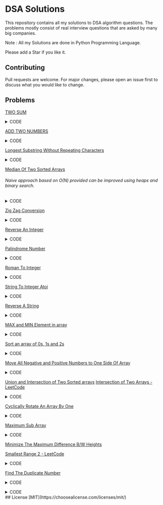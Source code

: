 # DSA Solutions

This repository contains all my solutions to DSA algorithm questions. The problems mostly consist of real interview questions that are asked by many big companies.

Note : All my Solutions are done in Python Programming Language.

Please add a Star if you like it.

## Contributing
Pull requests are welcome. For major changes, please open an issue first to discuss what you would like to change.

## Problems
[TWO SUM](https://leetcode.com/problems/two-sum/)

<details><summary>CODE</summary>
<p>
#### @Author : Akash Choudhary

```python
class Solution:
  def twoSum(self, nums:List[int], target:int)->List[int]:
    #### Need a look up / buffer to store the index of elements seen so far...
    buffer = dict()
    for i in range(len(nums)):
      if target - nums[i] in buffer.keys():
        return [buffer[target-nums[i]], i]
      else:
        buffer[nums[i]] = i
 ```
</p>
</details>

[ADD TWO NUMBERS](https://leetcode.com/problems/add-two-numbers/)

<details><summary>CODE</summary>
<p>
#### @Author : Akash Choudhary

```python
# Definition for singly-linked list.
# class ListNode:
#     def __init__(self, val=0, next=None):
#         self.val = val
#         self.next = next
 
class Solution:
  def addTwoNumbers(self, l1:ListNode, l2:ListNode)->ListNode:
    ### Need a carry
    carry = 0
    curr = ans = ListNode()
    while(l1 or l2 or carry):
      temp=0
      if l1:
        temp+=l1.val
        l1=l1.next
      if l2:
        temp+=l2.val
        l2=l2.next
      if carry:
        temp +=1
        carry = 0
      if temp>9:
        temp=temp%10
        carry = 1
      curr.next = ListNode(temp)
      curr=curr.next
    return ans.next
 ```
</p>
</details>

[Longest Substring Without Repeating Characters](https://leetcode.com/problems/longest-substring-without-repeating-characters/)

<details><summary>CODE</summary>
<p>
#### @Author : Akash Choudhary

```python
class Solution:
  def lengthOfLongestSubstring(self, s:str)->int:
    mx = 0 ## Max length seen so far
    start = 0 ## Starting point of current parsing string
    buffer = dict() ## Stores the index of the elements seen so far
    
    for i in range(len(s)):
      if s[i] in buffer and start <= buffer[s[i]]:   
        ## if s[i] is in buffer that means we have seen it before 
        #so we need to start again and consider the next strings
        start = buffer[s[i]] + 1
      else :
        mx = max(mx, i-start+1)
       
      ## Need to update the index of the elements
      buffer[s[i]] = i
    
    return mx
 ```
</p>
</details>

[Median Of Two Sorted Arrays](https://leetcode.com/problems/median-of-two-sorted-arrays/)
###### Naive approach based on O(N) provided can be improved using heaps and binary search.
<details><summary>CODE</summary>
<p>
#### @Author : Akash Choudhary

```python
class Solution:
  def findMedianSortedArrays(self, nums1:List[int], nums2:List[int])->float:
    ans = list()
    i = 0; j=0; flag=-1
    curr = 0; median = (len(nums1)+len(nums2))//2
    if(len(nums1) + len(nums2)) &1:
      flag = 0 ## Odd
    else:
      flag=1 ## Even
    
    while(i<len(nums1) and j<len(nums2) and curr<= median):
      if nums1[i] <= nums2[j]:
        ans.append(nums1[i])
        i+=1
      else :
        ans.append(nums2[j])
        j+=1
      curr +=1
    ### Lets check for leftovers from nusm1 and nums2:
    if(curr<=median and i<len(nums1)):
      while(curr<=median):
        ans.append(nums1[i])
        i+=1
        curr+=1
    if(curr<=median and j<len(nums2)):
      while(curr<=median):
        ans.append(nums2[j])
        j+=1
        curr+=1
    
    ## lets print the results now
    if flag: ## Even
    return (ans[-1] + ans[-2])/2
    return ans[-1] ## Odd case
 ```
</p>
</details>

[Zig Zag Conversion](https://leetcode.com/problems/zigzag-conversion/)
<details><summary>CODE</summary>
<p>
#### @Author : Akash Choudhary

```python
class Solution:
  def convert(self, s:str, numRows:int)->str:
    if numRows==1 or numRows >= len(s): ## Edge cases
      return s
    row =0; direction = -1; result = ['']*numRows ## List with empty strings for each row
    for ch in s:
      result[row] += ch ## Add respective character to their rows
      if row==0 or row==numRows-1 : direction *= -1 ## For going forward and backward along the string
      row += direction
    
    return ''.join(result) ## Return the joined string
 ```
</p>
</details>

[Reverse An Integer](https://leetcode.com/problems/reverse-integer/)
<details><summary>CODE</summary>
<p>
#### @Author : Akash Choudhary

Naive Approach Shall not be used at all

```python
class Solution:
  def reverse(self, x:int)->int:
    flag = 1
    if x<0:
      flag = -1
      x = x*flag
    x = str(x)
    x = int(x[::-1])
    if (x > (1<<31) - 1): ## 1<<31 gives us 2**31 but in a more optimised manner
      return 0 ## Integer overflow
    return x *flag
 ```
</p>
</details>

[Palindrome Number](https://leetcode.com/problems/palindrome-number/)
<details><summary>CODE</summary>
<p>
#### @Author : Akash Choudhary

```python
### Once again a Very Naive and Not to be used approach
class Solution:
  def isPalindrome(self, x:int)->bool:
    if x<0:
      return False
    x = str(x)
    if x == x[::-1]:
      return True
    return False
 ```
</p>
</details>

[Roman To Integer](https://leetcode.com/problems/roman-to-integer/)
<details><summary>CODE</summary>
<p>
#### @Author : Akash Choudhary

```python
class Solution:
    def romanToInt(self, s: str) -> int:
        value = {
            'M': 1000,
            'D':500,
            'C':100,
            'L':50,
            'X':10,
            'V':5,
            'I':1
        }
        ans = 0
        ### If value of current character is less than Next char then subtract it else add its value
        for i in range(len(s) - 1):
            if value[s[i]] < value[s[i+1]]:
                ans -= value[s[i]]
            else:
                ans += value[s[i]]
        ans += value[s[-1]]
        return ans
 ```
</p>
</details>

[String To Integer Atoi](https://leetcode.com/problems/string-to-integer-atoi/)
<details><summary>CODE</summary>
<p>
#### @Author : Akash Choudhary

```python
class Solution:
  def myAtoi(self, s:str)->int:
    ## Remove any whitespaces on left
    s = s.lstrip()
    ## Check for + and -
    flag = 1
    try: ## to avoid conflict with '' empty string
      if s[0] == '-':
        flag = -1
        s = s[1:]
      elif s[0] == '+':
        s = s[1:]
    except :
      pass
    digits = '0123456789' ## All possible digits
    ans=0
    for i in s:
      if i in digits: ## It is a number
        ans = ans*10 + int(i)
      else:
        break
    if ans > (1<<31) - 1:
      ### Integer Overflow
      if flag== 1:
        return (1<<31)-1
      else :
        return (1<<31)*-1
    return ans*flag
 ```
</p>
</details>


[Reverse A String](https://leetcode.com/problems/reverse-string/)
<details><summary>CODE</summary>
<p>
#### @Author : Akash Choudhary

```python
class Solution:
  def reverseString(self, s:List[str])->None:
    i = 0; j = len(s) - 1
    while(i<j):
      s[i] , s[j] = s[j], s[i]
      i+=1; j-=1
 ```
</p>
</details>

[MAX and MIN Element in array](https://www.geeksforgeeks.org/maximum-and-minimum-in-an-array/)
<details><summary>CODE</summary>
<p>
#### @Author : Akash Choudhary

```python
### Noobie approach O(n)
ls = [1,2,3,4,6,99,-2002, 29992]
mx = mn = ls[0]
for i in ls:
  if i > mx:
    mx = i
  elif i < mn:    ## 2(n-2) + 1 => comparisons
    mn = i
return mn, mx
 ```

########### Using Two comparisons at the same time...
```python
ls = [1,2,3,4,6,99,-2002, 29992]
if len(ls)&1:
  ## ODD Length Min array size possible = 1
  mx = mn = ls[0]
  i = 1 ### 3*(n-1)/ 2 - 1 => comparisons
else: ## Even array min size possible is 2
  if ls[0] > ls[1]:
    mx = ls[0]; mn = ls[1]
  else :
    mx = ls[1]; mn=ls[0]
  i = 2 ## 3*(n-1)/2 => Comparisons
while( i < len(ls)):
  if ls[i] > ls[i+1]:
    if ls[i] > mx:
      mx = i
    if ls[i+1] < mn:
      mn = ls[i+1]
  else :
    if ls[i+1] > mx:
      mx = ls[i+1]
    if ls[i] < mn:
      mn = ls[i]
  i += 2
print(mn, mx)
```
###### The Above approach is more better as it takes less compasrisons.
</p>
</details>

[Sort an array of 0s, 1s and 2s](https://www.geeksforgeeks.org/sort-an-array-of-0s-1s-and-2s/)
<details><summary>CODE</summary>
<p>
#### @Author : Akash Choudhary

```python
### Naive approach
def sort(arr):
  c0 = 0; c1=0; c2=0;
  for i in arr:
    if i==0:
      c0+=1
    elif i==1:
      c1+=1
    else:
      c2+=1
  ls=list()
  while(c0):
    ls.append(0)
    c0-=1
  while(c1):
    ls.append(1)
    c1-=1
  while(c2):
    ls.append(2)
    c2-=1
  return ls

if __name__=="__main__":
  ls = [1,0,0,0,1,2,1,2,2,1,1,0]
  print(sort(ls))
 ```
 ###### Better approach is to use additional pointers that can define the space within the given array

 ```python
def sort(arr):   ## Better approach
  high = len(arr) - 1
  lo = 0
  mid = 0
  while(mid <= high):
    if arr[mid] == 0:
      arr[lo], arr[mid] = arr[mid], arr[lo]
      lo +=1
      mid += 1
    elif arr[mid] == 1:
      mid+=1
    else :
      arr[high], arr[mid] = arr[mid], arr[high]
      high-=1
      mid +=1
  return arr
if __name__=="__main__":
  ls = [1,0,0,0,1,2,1,2,2,1,1,0]
  print(sort(ls))
 ```
</p>
</details>

[Move All Negative and Positive Numbers to One Side Of Array](https://www.geeksforgeeks.org/move-negative-numbers-beginning-positive-end-constant-extra-space/)
<details><summary>CODE</summary>
<p>
#### @Author : Akash Choudhary

```python
## Using Partition algo of Quick Sort
def sort(arr):
  pivot_value = 0
  i = -1; j = 0
  while(j < len(arr)):
    if (arr[j] < 0):
      i += 1
      arr[i] , arr[j] = arr[j], arr[i]
      j+=1
    else :
      j+=1
  return arr

if __name__=="__main__":
  ls = [-1, 2, -3, 4, 5, 6, -7, 8, 9]
  print(sort(ls))
 ```
</p>
</details>

[Union and Intersection of Two Sorted arrays](https://www.geeksforgeeks.org/union-and-intersection-of-two-sorted-arrays-2/)
[Intersection of Two Arrays - LeetCode](https://leetcode.com/problems/intersection-of-two-arrays/)
<details><summary>CODE</summary>
<p>
#### @Author : Akash Choudhary

```python
###### Sorted Arrays   => Approach is different for unsorted Arrays
def union(arr1, arr2):
  ### Using hash map to get union of two arrays
  ''' This approach can also be used with unsorted arrays '''
  map = dict()
  for i in arr1:
    if i in map.keys():
      map[i] += 1
    else :
      map[i] = 1
  for j in arr2:
    if j in map.keys():
      map[j]+=1
    else :
      map[j]=1
  return list(map.keys())

####### Intersection Implementation
def intersection(arr1, arr2):
  ### Using set data structures
  return list(set(arr1) & set(arr2)) ## Gives us the intersection

### Sets can also be used of Union of the two arrays
#### Just keep on adding to the set and return the set in the end.

if __name__ == "__main__":
  arr1 = [1, 2, 2, 2, 3]
  arr2 = [2, 3, 4, 5]
  print(union(arr1, arr2))
  print(intersection(arr1, arr2))
 ```
</p>
</details>

[Cyclically Rotate An Array By One](https://www.geeksforgeeks.org/c-program-cyclically-rotate-array-one/)
<details><summary>CODE</summary>
<p>
#### @Author : Akash Choudhary

```python
def rotate(arr):
  #### [1,2,3,4,5] = I/p
  #### [5,1,2,3,4] = O/p
  temp = list()
  temp.append(arr[-1])
  temp.extend(arr[0:-1])
  return temp   ### Requires O(N) => Auxillary Space

def rotate2(arr):
  x = arr[-1]
  for i in range(len(arr) - 1, 0 , -1):
    arr[i] = arr[i-1]
  arr[0] = x
  return arr    ### O(1) => Auxillary Space
if __name__ == "__main__":
  ls=[1, 2, 3, 4, 5]
  print(rotate(ls))
 ```
</p>
</details>

[Maximum Sub Array](https://leetcode.com/problems/maximum-subarray/)
<details><summary>CODE</summary>
<p>
#### @Author : Akash Choudhary

Subarray = Contigous segment of an array

```python
#### Kadane's Algorithm Approach
def kd(nums):
  if len(nums)==1:
    return nums[0]
  maxSum = -10000000000 ; sm = 0
  for i in nums:
    sm += i
    maxSum = max(maxSum, sm)
    if sm <0:
      sm=0
  return maxSum   ### O(N) time and O(1) => Space

if __name__ == "__main__":
  ls = [-2,1,-3,4,-1,2,1,-5,4]
  print(kd(ls))
 ```
 ###### Dynamic Programming Approach ===> Prefer KADANE's ALGO Than OTHERS.!!!
```python
def maxSubarray(nums):
  max_so_fafr = nums[0]
  curr_max=nums[0]
  for i in range(1, len(nums)):
    curr_max = max(nums[i], curr_max + nums[i])
    max_so_far = max(curr_max, max_so_far)
  return max_so_far
```
</p>
</details>

[Minimize The Maximum Difference B/W Heights](https://www.geeksforgeeks.org/minimize-the-maximum-difference-between-the-heights/)

[Smallest Range 2 - LeetCode](https://leetcode.com/problems/smallest-range-ii/)
<details><summary>CODE</summary>
<p>
#### @Author : Akash Choudhary

###### BruteForce O(2^N)

```python
### Sort the array
### Find the difference b/w smallest and biggest
### Report the minimum difference
def minDifferenceHeight(arr, k):
  arr = arr.sort() ## Sort
  ### Initial difference possible
  ans = arr[-1] - arr[0]
  big = small = 0
  for i in range(1, len(arr)):
    ## arr[0] + k => Increase height of smallest tower
    small = min(arr[0] + k, arr[i]-k) ### arr[i+1] - kbecause it is not the smallest tower
    ## arr[-1]-k => Decreased height of Largest tower
    big = max(arr[i-1]+k, arr[-1]-k) ### arr[i] + k because it is not the largest tower.
    ans = min(ans, big-small)
  return ans ### O(N) Solution
 ```
</p>
</details>

[Find The Duplicate Number](https://leetcode.com/problems/find-the-duplicate-number/)
<details><summary>CODE</summary>
<p>
#### @Author : Akash Choudhary
This problem is specified for only 1 duplicate no. in the array of size <b>n+1</b>.

So, there can only we values in the array from 0 to 1.
```python
#### Simple Method => O(N) time and O(N) space.
#### Use hash map and return the number / index with occurence > 1
### or use counter array as in count sort
'''
This time we will be going with O(N) time and O(1) space.
'''
### we will be using the original array itself as our frequency array.
def findDuplicate(nums):
  n = len(nums)
  for i in range(n):
    nums[nums[i]%n] += n
  ### Giving the count of numbers with frequency > 1
  ### This approach is also useful with multiple duplicate sin the array
  ls = list()## Will store the duplicates.
  for i in range(n):
    if nums[i]//n >1:
      ls.append(i) ## i is the index of that repeat no.
  return ls
 ```
 ###### More better approac is to use the Cycle detection algorithm
 ```python
 ### Can only be used when there is just one duplicate...
 def findDuplicate(nums):
   slow ,fast = nums[0], nums[nums[0]]
   while(slow != fast):
     slow = nums[slow]
     fast = nums[nums[fast]]
   slow = 0
   while(slow!=fast):
     slow = nums[slow]
     fast = nums[fast]
   return slow

 ```
</p>
</details>








[]()
<details><summary>CODE</summary>
<p>
#### @Author : Akash Choudhary

```python

 ```
</p>
</details>
## License
[MIT](https://choosealicense.com/licenses/mit/)
